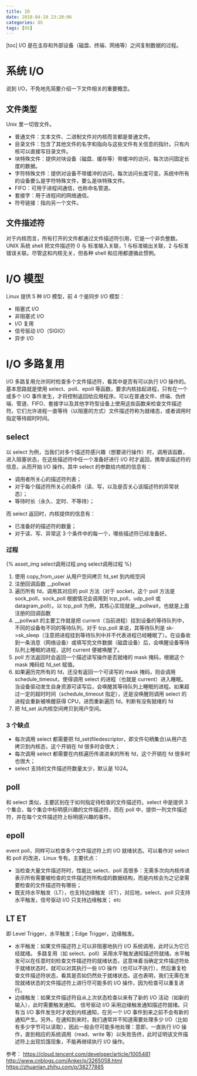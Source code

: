 ```yaml
---
title: IO
date: 2018-04-10 23:20:06
categories: OS
tags: [OS]
---
```

[toc]
I/O 是在主存和外部设备（磁盘、终端、网络等）之间复制数据的过程。

# 系统 I/O
说到 I/O，不免地先简要介绍一下文件相关的重要概念。

## 文件类型
Unix 里一切皆文件。
* 普通文件：文本文件、二进制文件对内核而言都是普通文件。
* 目录文件：包含了其他文件的名字和指向与这些文件有关信息的指针。只有内核可以直接写目录文件。
* 块特殊文件：提供对块设备（磁盘、缓存等）带缓冲的访问，每次访问固定长度的数据。
* 字符特殊文件：提供对设备不带缓冲的访问，每次访问长度可变。系统中所有的设备要么是字符特殊文件，要么是块特殊文件。
* FIFO：可用于进程间通信，也称命名管道。
* 套接字：用于进程间的网络通信。
* 符号链接：指向另一个文件。

## 文件描述符
对于内核而言，所有打开的文件都通过文件描述符引用，它是一个非负整数。UNIX 系统 shell 把文件描述符 0 与 标准输入关联，1 与标准输出关联，2 与标准错误关联。尽管这和内核无关，但各种 shell 和应用都遵循此惯例。

# I/O 模型
Linux 提供 5 种 I/O 模型，前 4 个是同步 I/O 模型：
* 阻塞式 I/O
* 非阻塞式 I/O
* I/O 复用
* 信号驱动 I/O（SIGIO）
* 异步 I/O

# I/O 多路复用
I/O 多路复用允许同时检查多个文件描述符，看其中是否有可以执行 I/O 操作的。基本思路就是使用 select、poll、epoll 等函数，要求内核挂起进程，只有在一个或多个 I/O 事件发生，才将控制返回给应用程序。可以在普通文件、终端、伪终端、管道、FIFO、套接字以及其他字符型设备上使用这些函数来检查文件描述符。它们允许进程一直等待（以阻塞的方式）文件描述符称为就绪态，或者调用时指定等待超时时间。

## select
以 select 为例，当我们对多个描述符感兴趣（想要进行操作）时，调用该函数，进入阻塞状态，在这些描述符中任一个准备好进行 I/O 时才返回，携带该描述符的信息，从而开始 I/O 操作。其中 select 的参数给内核的信息有：
* 调用者所关心的描述符列表；
* 对于每个描述符所关心的条件（读、写，以及是否关心该描述符的异常状态）；
* 等待时长（永久、定时、不等待）；

而 select 返回时，内核提供的信息有：
* 已准备好的描述符的数量；
* 对于读、写、异常这 3 个条件中的每一个，哪些描述符已经准备好。

### 过程
{% asset_img select调用过程.png select调用过程 %}
1. 使用 copy_from_user 从用户空间拷贝 fd_set 到内核空间
2. 注册回调函数 __pollwait
3. 遍历所有 fd，调用其对应的 poll 方法（对于 socket，这个 poll 方法是 sock_poll，sock_poll 根据情况会调用到 tcp_poll，udp_poll 或 datagram_poll）。以 tcp_poll 为例，其核心实现就是__pollwait，也就是上面注册的回调函数
4. __pollwait 的主要工作就是把 current（当前进程）挂到设备的等待队列中，不同的设备有不同的等待队列，对于 tcp_poll 来说，其等待队列是 sk->sk_sleep（注意把进程挂到等待队列中并不代表进程已经睡眠了）。在设备收到一条消息（网络设备）或填写完文件数据（磁盘设备）后，会唤醒设备等待队列上睡眠的进程，这时 current 便被唤醒了。
5. poll 方法返回时会返回一个描述读写操作是否就绪的 mask 掩码，根据这个 mask 掩码给 fd_set 赋值。
6. 如果遍历完所有的 fd，还没有返回一个可读写的 mask 掩码，则会调用 schedule_timeout，使得调用 select 的进程（也就是 current）进入睡眠。当设备驱动发生自身资源可读写后，会唤醒其等待队列上睡眠的进程。如果超过一定的超时时间（schedule_timeout 指定），还是没唤醒则调用 select 的进程会重新被唤醒获得 CPU，进而重新遍历 fd，判断有没有就绪的 fd
7. 把 fd_set 从内核空间拷贝到用户空间。

### 3 个缺点
* 每次调用 select 都需要把 fd_set(filedescriptor，即文件句柄集合)从用户态拷贝到内核态，这个开销在 fd 很多时会很大；
* 每次调用 select 都需要在内核遍历传递进来的所有 fd，这个开销在 fd 很多时也很大；
* select 支持的文件描述符数量太少，默认是 1024。

## poll
和 select 类似，主要区别在于如何指定待检查的文件描述符。select 中是提供 3 个集合，每个集合中标明感兴趣的文件描述符，而在 poll 中，提供一列文件描述符，并在每个文件描述符上标明感兴趣的事件。

## epoll
event poll，同样可以检查多个文件描述符上的 I/O 就绪状态。可以看作对 select 和 poll 的改进，Linux 专有。主要优点：
* 当检查大量文件描述符时，性能比 select、poll 高很多：无需多次向内核传递表示所有需要被检查的文件描述符所构成的数据结构，而是内核会为之记录需要检查的文件描述符有哪些；
* 既支持水平触发（LT），也支持边缘触发（ET），对应地，select、poll 只支持水平触发，信号驱动 I/O 只支持边缘触发；
etc

## LT ET
即 Level Trigger，水平触发；Edge Trigger，边缘触发。
* 水平触发：如果文件描述符上可以非阻塞地执行 I/O 系统调用，此时认为它已经就绪。
多路复用（如 select、poll）采用水平触发通知描述符就绪。水平触发可以在任意时刻检查文件描述符的就绪状态，这意味着当确定文件描述符处于就绪状态时，就可以对其执行一些 I/O 操作（也可以不执行），然后重复检查文件描述符状态，看其是否如仍然处于就绪状态。这也表明，我们无需在发现就绪状态的文件描述符上进行尽可能多的 I/O 操作，因为检查可以重复进行。
* 边缘触发：如果文件描述符自从上次状态检查以来有了新的 I/O 活动（如新的输入），此时需要触发通知。
信号驱动 I/O 采用边缘触发通知描述符就绪。只有当 I/O 事件发生时才收到内核通知，在另一个 I/O 事件到来之前不会有新的通知产生。另外，在通知到来时，我们通常并不知道需要处理多少 I/O（比如有多少字节可以读取），因此一般会尽可能多地处理：意即，一直执行 I/O 操作，直到相应的系统调用（read、write 等）以失败告终，此时证明该文件描述符上出现饥饿现象，不能再继续执行 I/O 操作。

参考：
https://cloud.tencent.com/developer/article/1005481
http://www.cnblogs.com/Anker/p/3265058.html
https://zhuanlan.zhihu.com/p/38277885
